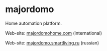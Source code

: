 majordomo
=========

Home automation platform.

Web-site: [majordomohome.com](http://majordomohome.com/?utm_source=github&utm_medium=link&utm_campaign=main_page) (international)

Web-site: [majordomo.smartliving.ru](http://majordomo.smartliving.ru/?utm_source=github&utm_medium=link&utm_campaign=main_page) (russian)
